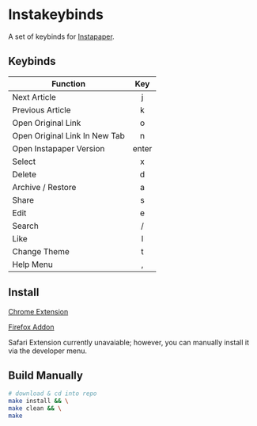 # Instakeybinds

A set of keybinds for [Instapaper](https://www.instapaper.com).

## Keybinds

| Function                      |  Key  |
| ----------------------------- | :---: |
| Next Article                  |   j   |
| Previous Article              |   k   |
| Open Original Link            |   o   |
| Open Original Link In New Tab |   n   |
| Open Instapaper Version       | enter |
| Select                        |   x   |
| Delete                        |   d   |
| Archive / Restore             |   a   |
| Share                         |   s   |
| Edit                          |   e   |
| Search                        |   /   |
| Like                          |   l   |
| Change Theme                  |   t   |
| Help Menu                     |   ,   |

## Install

[Chrome Extension](https://chrome.google.com/webstore/detail/instakeybinds/hcdhlbcalglaieboheohnpemhjccoegi)

[Firefox Addon](https://addons.mozilla.org/en-US/firefox/addon/instakeybinds/)

Safari Extension currently unavaiable; however, you can manually install it via
the developer menu.

## Build Manually

```bash
# download & cd into repo
make install && \
make clean && \
make
```
